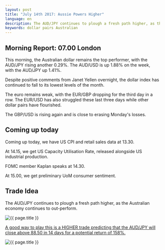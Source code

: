```yaml
---
layout: post
title: "July 14th 2017: Aussie Powers Higher"
language: en
description: The AUD/JPY continues to plough a fresh path higher, as the Australian economy continues to out-perform
keywords: dollar pairs Australian
---
```

## Morning Report: 07.00 London

This morning, the Australian dollar remains the top performer, with the AUD/JPY rising another 0.29%. The AUD/USD is up 1.88% on the week, with the AUD/JPY up 1.41%. 

Despite positive comments from Janet Yellen overnight, the dollar index has continued to fall to its lowest levels of the month. 

The euro remains weak, with the EUR/GBP dropping for the third day in a row. The EUR/USD has also struggled these last three days while other dollar pairs have flourished. 

The GBP/USD is rising again and is close to erasing Monday's losses. 

## Coming up today

Coming up today, we have US CPI and retail sales data at 13.30. 

At 14.15, we get US Capacity Utilisation Rate, released alongside US industrial production. 

FOMC member Kaplan speaks at 14.30.

At 15.00, we get preliminary UoM consumer sentiment. 

## Trade Idea

The AUD/JPY continues to plough a fresh path higher, as the Australian economy continues to out-perform. 

<img class="post-image" src="{{ site.url }}/images/2017-07-14_07-08-21.jpg" alt="{{ page.title }}" title="{{ page.title }}">

<a href="%LINK%%?currency=GBP&market=forex&underlying=frxAUDJPY&formname=higherlower&duration_amount=14&duration_units=d&amount=10&amount_type=payout&expiry_type=duration&barrier=88.50" target="_blank">A good way to play this is a HIGHER trade predicting that the AUD/JPY will close above 88.50 in 14 days for a potential return of 158%.</a>

<img class="post-image" src="{{ site.url }}/images/2017-07-14_07-10-00.jpg" alt="{{ page.title }}" title="{{ page.title }}">